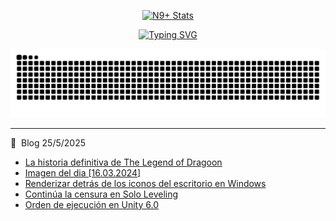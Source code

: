 <!--- 
[![GitHub Status](https://github-readme-stats.vercel.app/api?username=ninpl&include_all_commits&show_icons=true&theme=tokyonight)](https://ninpl.com/)
<p align="center">
  <a href="https://github.com/MoonAntonio" class="rich-diff-level-one">
    <img src="https://github-readme-stats.vercel.app/api?username=MoonAntonio&title_color=333&text_color=777" alt="MoonAntonio Stats" >
  </a>
</p>
<br><br>
  <strong>x.x</strong>
  <br><br>
  <a href="https://badges.pufler.dev">
    <img src="https://badges.pufler.dev/visits/MoonAntonio/MoonAntonio?style=flat-square&color=black&logo=github">
  </a>
-->

<p align="center">
  <a href="https://github.com/ninpl" class="rich-diff-level-one">
    <img src="https://github-readme-stats-git-masterrstaa-rickstaa.vercel.app/api?username=ninpl&&show_icons=true&count_private=true&theme=tokyonight" alt="N9+ Stats" >
  </a>
</p>

<p align="center">
  <a href=""><img src="https://raw.githubusercontent.com/ninpl/ninpl/refs/heads/master/intro.svg" alt="Typing SVG" /></a>
</p>

<!--
<p align="center">
    <img alt="contribution snake" width="85%" src="https://raw.githubusercontent.com/ninpl/ninpl/a9e0387320e0b1249176a695f828bcabd82d5e16/github-user-contribution.svg" />
</p>
-->

<picture>
  <source media="(prefers-color-scheme: dark)" srcset="https://github.com/ninpl/ninpl/raw/output/github-snake-dark.svg">
  <source media="(prefers-color-scheme: light)" srcset="https://github.com/ninpl/ninpl/raw/output/github-snake.svg">
  <img alt="snk" src="https://github.com/ninpl/ninpl/raw/output/github-snake.svg">
</picture>

  ---

<!--- 
<a href="https://hits.seeyoufarm.com"><img src="https://hits.seeyoufarm.com/api/count/incr/badge.svg?url=https%3A%2F%2Fgithub.com%2Fninpl&count_bg=%2379C83D&title_bg=%23555555&icon=github.svg&icon_color=%23E7E7E7&title=N9%2B&edge_flat=false" align="right"
     alt="Info" width="100" height="20"/></a>
-->

📕 &nbsp;Blog 25/5/2025 
- [La historia definitiva de The Legend of Dragoon](https://ninpl.com/posts/2025/juegos/001/)
- [Imagen del dia [16.03.2024]](https://ninpl.com/posts/2025/imagen/001/)
- [Renderizar detrás de los iconos del escritorio en Windows](https://ninpl.com/posts/2025/dev/001/)
- [Continúa la censura en Solo Leveling](https://ninpl.com/posts/2025/comun/001/)
- [Orden de ejecución en Unity 6.0](https://ninpl.com/posts/2024/dev/003/)
